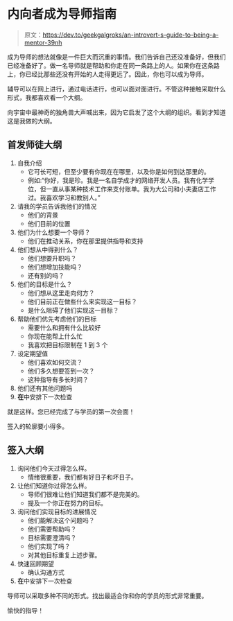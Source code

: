 # 内向者成为导师指南

> 原文：<https://dev.to/geekgalgroks/an-introvert-s-guide-to-being-a-mentor-39nh>

成为导师的想法就像是一件巨大而沉重的事情。我们告诉自己还没准备好，但我们已经准备好了。做一名导师就是帮助和你走在同一条路上的人。如果你在这条路上，你已经比那些还没有开始的人走得更远了。因此，你也可以成为导师。

辅导可以在网上进行，通过电话进行，也可以面对面进行。不管这种接触采取什么形式，我都喜欢看一个大纲。

向宇宙中最神奇的独角兽大声喊出来，因为它启发了这个大纲的组织。看到才知道这是我做的大纲。

## 首发师徒大纲

1.  自我介绍
    *   它可长可短，但至少要有你现在在哪里，以及你是如何到达那里的。
    *   例如:“你好，我是珍。我是一名自学成才的网络开发人员。我有化学学位，但一直从事某种技术工作来支付账单。我为大公司和小夫妻店工作过。我喜欢学习和教别人。”
2.  请我的学员告诉我他们的情况
    *   他们的背景
    *   他们目前的位置
3.  他们为什么想要一个导师？
    *   他们在推动关系，你在那里提供指导和支持
4.  他们想从中得到什么？
    *   他们想要升职吗？
    *   他们想增加技能吗？
    *   还有别的吗？
5.  他们的目标是什么？
    *   他们想从这里走向何方？
    *   他们目前正在做些什么来实现这一目标？
    *   是什么阻碍了他们实现这一目标？
6.  帮助他们优先考虑他们的目标
    *   需要什么和拥有什么比较好
    *   你现在能帮上什么忙
    *   我喜欢把目标限制在 1 到 3 个
7.  设定期望值
    *   他们喜欢如何交流？
    *   他们多久想要签到一次？
    *   这种指导有多长时间？
8.  他们还有其他问题吗
9.  **在**中安排下一次检查

就是这样。您已经完成了与学员的第一次会面！

签入的轮廓要小得多。

## 签入大纲

1.  询问他们今天过得怎么样。
    *   情绪很重要，我们都有好日子和坏日子。
2.  让他们知道你过得怎么样。
    *   导师们很难让他们知道我们都不是完美的。
    *   提及一个你正在努力的目标。
3.  询问他们实现目标的进展情况
    *   他们能解决这个问题吗？
    *   他们需要帮助吗？
    *   目标需要澄清吗？
    *   他们实现了吗？
    *   对其他目标重复上述步骤。
4.  快速回顾期望
    *   确认沟通方式
5.  **在**中安排下一次检查

导师可以采取多种不同的形式。找出最适合你和你的学员的形式非常重要。

愉快的指导！